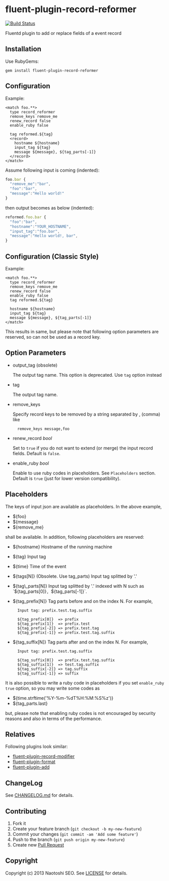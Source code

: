 # fluent-plugin-record-reformer

[![Build Status](https://secure.travis-ci.org/sonots/fluent-plugin-record-reformer.png?branch=master)](http://travis-ci.org/sonots/fluent-plugin-record-reformer)

Fluentd plugin to add or replace fields of a event record

## Installation

Use RubyGems:

    gem install fluent-plugin-record-reformer

## Configuration

Example:

    <match foo.**>
      type record_reformer
      remove_keys remove_me
      renew_record false
      enable_ruby false
      
      tag reformed.${tag}
      <record>
        hostname ${hostname}
        input_tag ${tag}
        message ${message}, ${tag_parts[-1]}
      </record>
    </match>

Assume following input is coming (indented):

```js
foo.bar {
  "remove_me":"bar",
  "foo":"bar",
  "message":"Hello world!"
}
```

then output becomes as below (indented):

```js
reformed.foo.bar {
  "foo":"bar",
  "hostname":"YOUR_HOSTNAME",
  "input_tag":"foo.bar",
  "message":"Hello world!, bar",
}
```

## Configuration (Classic Style)

Example:

    <match foo.**>
      type record_reformer
      remove_keys remove_me
      renew_record false
      enable_ruby false
      tag reformed.${tag}
      
      hostname ${hostname}
      input_tag ${tag}
      message ${message}, ${tag_parts[-1]}
    </match>

This results in same, but please note that following option parameters are reserved, so can not be used as a record key.

## Option Parameters

- output_tag (obsolete)

    The output tag name. This option is deprecated. Use `tag` option instead

- tag

    The output tag name. 

- remove_keys

    Specify record keys to be removed by a string separated by , (comma) like

        remove_keys message,foo

- renew_record *bool*

    Set to `true` if you do not want to extend (or merge) the input record fields. Default is `false`.

- enable_ruby *bool*

    Enable to use ruby codes in placeholders. See `Placeholders` section.
    Default is `true` (just for lower version compatibility). 

## Placeholders

The keys of input json are available as placeholders. In the above example, 

* ${foo}
* ${message}
* ${remove_me}

shall be available. In addition, following placeholders are reserved: 

* ${hostname} Hostname of the running machine
* ${tag} Input tag
* ${time} Time of the event
* ${tags[N]} (Obsolete. Use tag\_parts) Input tag splitted by '.'
* ${tag\_parts[N]} Input tag splitted by '.' indexed with N such as `${tag_parts[0]}`, `${tag_parts[-1]}`. 
* ${tag\_prefix[N]} Tag parts before and on the index N. For example,

        Input tag: prefix.test.tag.suffix
        
        ${tag_prefix[0]}  => prefix
        ${tag_prefix[1]}  => prefix.test
        ${tag_prefix[-2]} => prefix.test.tag
        ${tag_prefix[-1]} => prefix.test.tag.suffix

* ${tag\_suffix[N]} Tag parts after and on the index N. For example,

        Input tag: prefix.test.tag.suffix
    
        ${tag_suffix[0]}  => prefix.test.tag.suffix
        ${tag_suffix[1]}  => test.tag.suffix
        ${tag_suffix[-2]} => tag.suffix
        ${tag_suffix[-1]} => suffix

It is also possible to write a ruby code in placeholders if you set `enable_ruby true` option, so you may write some codes as

* ${time.strftime('%Y-%m-%dT%H:%M:%S%z')}
* ${tag\_parts.last}

but, please note that enabling ruby codes is not encouraged by security reasons and also in terms of the performance.

## Relatives

Following plugins look similar:

* [fluent-plugin-record-modifier](https://github.com/repeatedly/fluent-plugin-record-modifier)
* [fluent-plugin-format](https://github.com/mach/fluent-plugin-format)
* [fluent-plugin-add](https://github.com/yu-yamada/fluent-plugin-add)

## ChangeLog

See [CHANGELOG.md](CHANGELOG.md) for details.

## Contributing

1. Fork it
2. Create your feature branch (`git checkout -b my-new-feature`)
3. Commit your changes (`git commit -am 'Add some feature'`)
4. Push to the branch (`git push origin my-new-feature`)
5. Create new [Pull Request](../../pull/new/master)

## Copyright

Copyright (c) 2013 Naotoshi SEO. See [LICENSE](LICENSE) for details.
